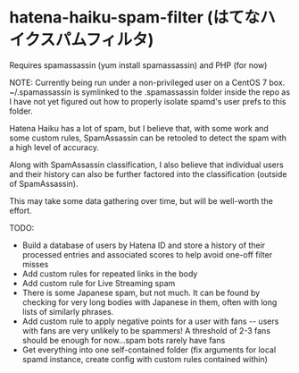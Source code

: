 # hatena-haiku-spam-filter (はてなハイクスパムフィルタ)

Requires spamassassin (yum install spamassassin) and PHP (for now)



NOTE: Currently being run under a non-privileged user on a CentOS 7 box. ~/.spamassassin is symlinked to the .spamassassin folder inside the repo as I have not yet figured out how to properly isolate spamd's user prefs to this folder.

Hatena Haiku has a lot of spam, but I believe that, with some work and some custom rules, SpamAssassin can be retooled to detect the spam with a high level of accuracy.

Along with SpamAssassin classification, I also believe that individual users and their history can also be further factored into the classification (outside of SpamAssassin).

This may take some data gathering over time, but will be well-worth the effort.

TODO:

- Build a database of users by Hatena ID and store a history of their processed entries and associated scores to help avoid one-off filter misses
- Add custom rules for repeated links in the body
- Add custom rule for Live Streaming spam
- There is some Japanese spam, but not much. It can be found by checking for very long bodies with Japanese in them, often with long lists of similarly phrases.
- Add custom rule to apply negative points for a user with fans -- users with fans are very unlikely to be spammers! A threshold of 2-3 fans should be enough for now...spam bots rarely have fans
- Get everything into one self-contained folder (fix arguments for local spamd instance, create config with custom rules contained within)
